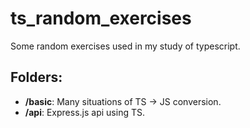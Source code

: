 # ts_random_exercises
Some random exercises used in my study of typescript.

## Folders:
- **/basic**: Many situations of TS -> JS conversion.
- **/api**: Express.js api using TS.
